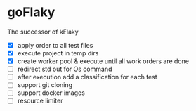 # goFlaky
The successor of kFlaky

- [x] apply order to all test files
- [x] execute project in temp dirs
- [x] create worker pool & execute until all work orders are done
- [ ] redirect std out for Os command
- [ ] after execution add a classification for each test
- [ ] support git cloning
- [ ] support docker images
- [ ] resource limiter